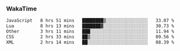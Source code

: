 ### WakaTime

<!--START_SECTION:waka-->

```txt
JavaScript   8 hrs 51 mins   ████████▒░░░░░░░░░░░░░░░░   33.07 %
Lua          8 hrs 13 mins   ███████▓░░░░░░░░░░░░░░░░░   30.73 %
Other        3 hrs 11 mins   ███░░░░░░░░░░░░░░░░░░░░░░   11.94 %
CSS          2 hrs 33 mins   ██▒░░░░░░░░░░░░░░░░░░░░░░   09.56 %
XML          2 hrs 14 mins   ██░░░░░░░░░░░░░░░░░░░░░░░   08.39 %
```

<!--END_SECTION:waka-->
